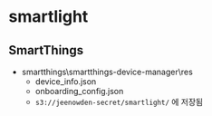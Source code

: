 # smartlight

## SmartThings 
- smartthings\smartthings-device-manager\res
  - device_info.json
  - onboarding_config.json
  - `s3://jeenowden-secret/smartlight/` 에 저장됨

